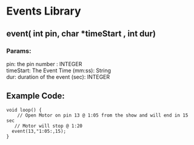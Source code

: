 # Events Library

## event( int pin, char *timeStart , int dur)
### Params:
pin: the pin number : INTEGER <br />
timeStart: The Event Time (mm:ss): String <br />
dur: duration of the event (sec): INTEGER <br />


## Example Code:

```
void loop() {
    // Open Motor on pin 13 @ 1:05 from the show and will end in 15 sec
   // Motor will stop @ 1:20
  event(13,"1:05:,15);
}
```